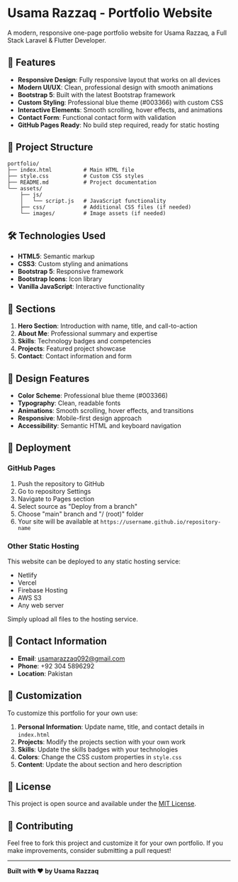 # Usama Razzaq - Portfolio Website

A modern, responsive one-page portfolio website for Usama Razzaq, a Full Stack Laravel & Flutter Developer.

## 🚀 Features

- **Responsive Design**: Fully responsive layout that works on all devices
- **Modern UI/UX**: Clean, professional design with smooth animations
- **Bootstrap 5**: Built with the latest Bootstrap framework
- **Custom Styling**: Professional blue theme (#003366) with custom CSS
- **Interactive Elements**: Smooth scrolling, hover effects, and animations
- **Contact Form**: Functional contact form with validation
- **GitHub Pages Ready**: No build step required, ready for static hosting

## 📁 Project Structure

```
portfolio/
├── index.html          # Main HTML file
├── style.css           # Custom CSS styles
├── README.md           # Project documentation
└── assets/
    ├── js/
    │   └── script.js   # JavaScript functionality
    ├── css/            # Additional CSS files (if needed)
    └── images/         # Image assets (if needed)
```

## 🛠️ Technologies Used

- **HTML5**: Semantic markup
- **CSS3**: Custom styling and animations
- **Bootstrap 5**: Responsive framework
- **Bootstrap Icons**: Icon library
- **Vanilla JavaScript**: Interactive functionality

## 📱 Sections

1. **Hero Section**: Introduction with name, title, and call-to-action
2. **About Me**: Professional summary and expertise
3. **Skills**: Technology badges and competencies
4. **Projects**: Featured project showcase
5. **Contact**: Contact information and form

## 🎨 Design Features

- **Color Scheme**: Professional blue theme (#003366)
- **Typography**: Clean, readable fonts
- **Animations**: Smooth scrolling, hover effects, and transitions
- **Responsive**: Mobile-first design approach
- **Accessibility**: Semantic HTML and keyboard navigation

## 🚀 Deployment

### GitHub Pages

1. Push the repository to GitHub
2. Go to repository Settings
3. Navigate to Pages section
4. Select source as "Deploy from a branch"
5. Choose "main" branch and "/ (root)" folder
6. Your site will be available at `https://username.github.io/repository-name`

### Other Static Hosting

This website can be deployed to any static hosting service:
- Netlify
- Vercel
- Firebase Hosting
- AWS S3
- Any web server

Simply upload all files to the hosting service.

## 📧 Contact Information

- **Email**: usamarazzaq092@gmail.com
- **Phone**: +92 304 5896292
- **Location**: Pakistan

## 🔧 Customization

To customize this portfolio for your own use:

1. **Personal Information**: Update name, title, and contact details in `index.html`
2. **Projects**: Modify the projects section with your own work
3. **Skills**: Update the skills badges with your technologies
4. **Colors**: Change the CSS custom properties in `style.css`
5. **Content**: Update the about section and hero description

## 📄 License

This project is open source and available under the [MIT License](LICENSE).

## 🤝 Contributing

Feel free to fork this project and customize it for your own portfolio. If you make improvements, consider submitting a pull request!

---

**Built with ❤️ by Usama Razzaq**
